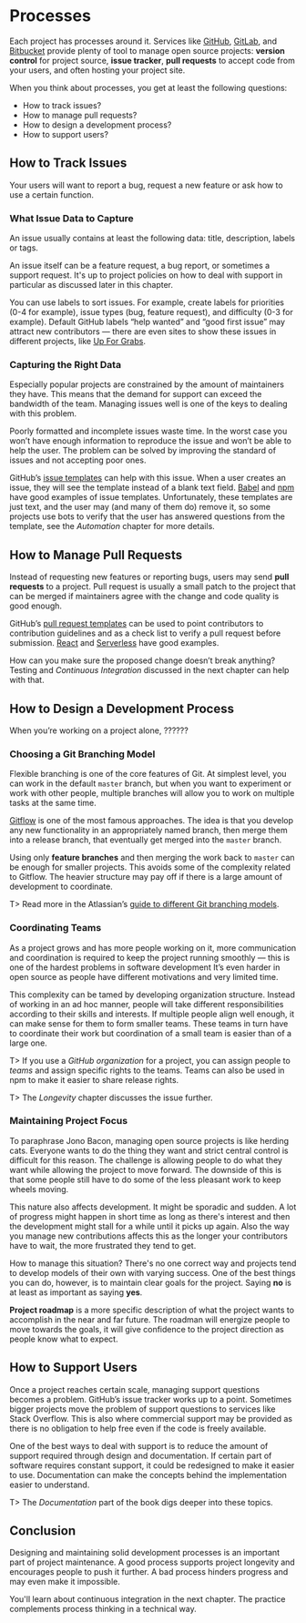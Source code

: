 # Processes

Each project has processes around it. Services like [GitHub](https://github.com/), [GitLab](https://gitlab.com/), and [Bitbucket](https://bitbucket.org/) provide plenty of tool to manage open source projects: **version control** for project source, **issue tracker**, **pull requests** to accept code from your users, and often hosting your project site.

When you think about processes, you get at least the following questions:

* How to track issues?
* How to manage pull requests?
* How to design a development process?
* How to support users?

## How to Track Issues

Your users will want to report a bug, request a new feature or ask how to use a certain function.

### What Issue Data to Capture

An issue usually contains at least the following data: title, description, labels or tags.

An issue itself can be a feature request, a bug report, or sometimes a support request. It's up to project policies on how to deal with support in particular as discussed later in this chapter.

You can use labels to sort issues. For example, create labels for priorities (0-4 for example), issue types (bug, feature request), and difficulty (0-3 for example). Default GitHub labels “help wanted” and “good first issue” may attract new contributors — there are even sites to show these issues in different projects, like [Up For Grabs](http://up-for-grabs.net/).

### Capturing the Right Data

Especially popular projects are constrained by the amount of maintainers they have. This means that the demand for support can exceed the bandwidth of the team. Managing issues well is one of the keys to dealing with this problem.

Poorly formatted and incomplete issues waste time. In the worst case you won’t have enough information to reproduce the issue and won’t be able to help the user. The problem can be solved by improving the standard of issues and not accepting poor ones.

GitHub’s [issue templates](https://help.github.com/articles/creating-an-issue-template-for-your-repository/) can help with this issue. When a user creates an issue, they will see the template instead of a blank text field. [Babel](https://raw.githubusercontent.com/babel/babel/master/.github/ISSUE_TEMPLATE.md) and [npm](https://raw.githubusercontent.com/npm/npm/latest/.github/issue_template.md) have good examples of issue templates. Unfortunately, these templates are just text, and the user may (and many of them do) remove it, so some projects use bots to verify that the user has answered questions from the template, see the _Automation_ chapter for more details.

## How to Manage Pull Requests

Instead of requesting new features or reporting bugs, users may send **pull requests** to a project. Pull request is usually a small patch to the project that can be merged if maintainers agree with the change and code quality is good enough.

GitHub’s [pull request templates](https://help.github.com/articles/creating-a-pull-request-template-for-your-repository/) can be used to point contributors to contribution guidelines and as a check list to verify a pull request before submission. [React](https://raw.githubusercontent.com/facebook/react/master/.github/PULL_REQUEST_TEMPLATE.md) and [Serverless](https://raw.githubusercontent.com/serverless/serverless/master/.github/PULL_REQUEST_TEMPLATE.md) have good examples.

How can you make sure the proposed change doesn’t break anything? Testing and _Continuous Integration_ discussed in the next chapter can help with that.

## How to Design a Development Process

When you’re working on a project alone, ??????

### Choosing a Git Branching Model

Flexible branching is one of the core features of Git. At simplest level, you can work in the default `master` branch, but when you want to experiment or work with other people, multiple branches will allow you to work on multiple tasks at the same time.

[Gitflow](https://github.com/nvie/gitflow) is one of the most famous approaches. The idea is that you develop any new functionality in an appropriately named branch, then merge them into a release branch, that eventually get merged into the `master` branch.

Using only **feature branches** and then merging the work back to `master` can be enough for smaller projects. This avoids some of the complexity related to Gitflow. The heavier structure may pay off if there is a large amount of development to coordinate.

T> Read more in the Atlassian’s [guide to different Git branching models](https://www.atlassian.com/git/tutorials/comparing-workflows).

### Coordinating Teams

As a project grows and has more people working on it, more communication and coordination is required to keep the project running smoothly — this is one of the hardest problems in software development It’s even harder in open source as people have different motivations and very limited time.

This complexity can be tamed by developing organization structure. Instead of working in an ad hoc manner, people will take different responsibilities according to their skills and interests. If multiple people align well enough, it can make sense for them to form smaller teams. These teams in turn have to coordinate their work but coordination of a small team is easier than of a large one.

T> If you use a *GitHub organization* for a project, you can assign people to *teams* and assign specific rights to the teams. Teams can also be used in npm to make it easier to share release rights.

T> The _Longevity_ chapter discusses the issue further.

### Maintaining Project Focus

<!-- textlint-disable stop-words -->

To paraphrase Jono Bacon, managing open source projects is like herding cats. Everyone wants to do the thing they want and strict central control is difficult for this reason. The challenge is allowing people to do what they want while allowing the project to move forward. The downside of this is that some people still have to do some of the less pleasant work to keep wheels moving.

<!-- textlint-enable -->

This nature also affects development. It might be sporadic and sudden. A lot of progress might happen in short time as long as there's interest and then the development might stall for a while until it picks up again. Also the way you manage new contributions affects this as the longer your contributors have to wait, the more frustrated they tend to get.

How to manage this situation? There's no one correct way and projects tend to develop models of their own with varying success. One of the best things you can do, however, is to maintain clear goals for the project. Saying **no** is at least as important as saying **yes**.

**Project roadmap** is a more specific description of what the project wants to accomplish in the near and far future. The roadman will energize people to move towards the goals, it will give confidence to the project direction as people know what to expect.

## How to Support Users

Once a project reaches certain scale, managing support questions becomes a problem. GitHub’s issue tracker works up to a point. Sometimes bigger projects move the problem of support questions to services like Stack Overflow. This is also where commercial support may be provided as there is no obligation to help free even if the code is freely available.

One of the best ways to deal with support is to reduce the amount of support required through design and documentation. If certain part of software requires constant support, it could be redesigned to make it easier to use. Documentation can make the concepts behind the implementation easier to understand.

T> The _Documentation_ part of the book digs deeper into these topics.

## Conclusion

Designing and maintaining solid development processes is an important part of project maintenance. A good process supports project longevity and encourages people to push it further. A bad process hinders progress and may even make it impossible.

You'll learn about continuous integration in the next chapter. The practice complements process thinking in a technical way.
